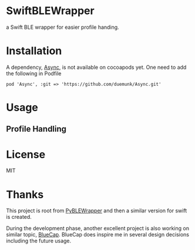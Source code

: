 # SwiftBLEWrapper

a Swift BLE wrapper for easier profile handing.

# Installation



A dependency, [Async](https://github.com/duemunk/Async), is not available on cocoapods yet.
One need to add the following in Podfile

```
pod 'Async', :git => 'https://github.com/duemunk/Async.git'
```

# Usage

## Profile Handling

# License

MIT

# Thanks

This project is root from [PyBLEWrapper](https://github.com/brettchien/PyBLEWrapper) and then a similar version for swift is created.

During the development phase, another excellent project is also working on similar topic, [BlueCap](https://github.com/troystribling/BlueCap). BlueCap does inspire me in several design decisions including the future usage.
